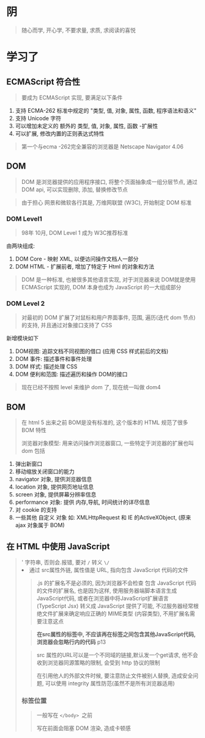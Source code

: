# 阴

> 随心而学, 开心学, 不要求量, 求质, 求阅读的喜悦



# 学习了

## ECMAScript 符合性

> 要成为 ECMAScript 实现, 要满足以下条件

1. 支持 ECMA-262 标准中规定的 "类型, 值, 对象, 属性, 函数, 程序语法和语义"
2. 支持 Unicode 字符
3. 可以增加未定义的 额外的 类型, 值, 对象, 属性, 函数 -扩展性
4. 可以扩展, 修改内置的正则表达式特性

> 第一个与ecma -262完全兼容的浏览器是 Netscape Navigator 4.06

## DOM

> DOM 是浏览器提供的应用程序接口, 将整个页面抽象成一组分层节点, 通过 DOM api, 可以实现删除, 添加, 替换修改节点

> 由于担心 网景和微软各行其是, 万维网联盟 (W3C), 开始制定 DOM 标准

### DOM Level1

> 98年 10月, DOM Level 1 成为 W3C推荐标准

由两块组成:

1. DOM Core - 映射 XML, 以便访问操作文档人一部分
2. DOM HTML - 扩展前者, 增加了特定于 Html 的对象和方法

> DOM 是一种标准, 也被很多其他语言实现, 对于浏览器来说 DOM就是使用 ECMAScript 实现的,  DOM 本身也成为 JavaScript 的一大组成部分

### DOM Level 2

> 对最初的 DOM 扩展了对鼠标和用户界面事件, 范围, 遍历(迭代 dom 节点)的支持, 并且通过对象接口支持了 CSS

新增模块如下

1. DOM视图: 追踪文档不同视图的借口 (应用 CSS 样式前后的文档)
2. DOM 事件: 描述事件和事件处理
3. DOM 样式: 描述处理 CSS
4. DOM 便利和范围: 描述遍历和操作 DOM的接口

> 现在已经不按照 level 来维护 dom 了, 现在统一叫做 dom4



## BOM

> 在 html 5 出来之前 BOM是没有标准的, 这个版本的 HTML 规范了很多 BOM 特性
>
> 浏览器对象模型: 用来访问操作浏览器窗口, 一些特定于浏览器的扩展也叫 dom 包括

1. 弹出新窗口
2. 移动缩放关闭窗口的能力
3. navigator 对象, 提供浏览器信息
4. location 对象, 提供网页地址信息
5. screen 对象, 提供屏幕分辨率信息
6. performance 对象: 提供 内存,导航, 时间统计的详尽信息
7. 对 cookie 的支持
8. 一些其他 自定义 对象 如: XMLHttpRequest 和 IE 的ActiveXObject,  (原来 ajax 对象属于 BOM)



## 在 HTML 中使用 JavaScript

> <script> 元素 是网景创造的 最早在 Netscape Navigator 中实现, 后来被加入到 HTML 规范中

常用属性 

1. src: 引用外部代码文件
2. async: 立即下载js, 在下载完后执行, 不知道执行时间, 不是最佳实践
3. defer: 推迟执行脚本, 立即下载 js, 在 加载完 html 标签后执行, 但是浏览器并不能保证 defer js标签的执行顺序(虽然标准推荐按创建顺序), 所以推荐只写一个 defer 属性的标签
4. integrity: 可以确认资源签名是否和该属性指定的签名是否匹配, 可以防止 CDN 恶意内容
5. type: 默认 text/javascript, 若果写成 module, 可以支持 ES6 的模块语法

### 使用方式

> 在解释 JavaScript 代码的时候页面会阻塞, 其他内容不会被加载

1. 在标签中直接嵌入 js 代码
   1. 在标签里面写代码注意不要出现 '</script>' 字符串, 否则会.报错, 要对 `/` 转义 `\/`
2. 通过 src属性外链, 属性值是 URL, 指向包含 JavaScript 代码的文件

> .js 的扩展名不是必须的, 因为浏览器不会检查 包含 JavaScript 代码的文件的扩展名, 也是因为这样, 使用服务器端脚本语言生成JavaScript代码, 或者在浏览器中将JavaScript扩展语言 (TypeScript Jsx) 转义成 JavaScript 提供了可能, 不过服务器经常根绝文件扩展来确定响应正确的 MIME类型 (内容类型), 不用扩展名需要注意这点

> **在src属性的标签中, 不应该再在标签之间包含其他JavaScript代码, 浏览器会忽略行内的代码** p13

> src 属性的URL可以是一个不同域的链接,默认发一个get请求, 他不会收到浏览器同源策略的限制, 会受到 http 协议的限制
>
> 在引用他人的外部文件时候, 要注意防止文件被别人替换, 造成安全问题, 可以使用 integrity 属性防范(虽然不是所有浏览器适用)

### 标签位置 

> 一般写在 `</body> `之前
>
> 写在前面会阻塞 DOM 渲染, 造成卡顿感

